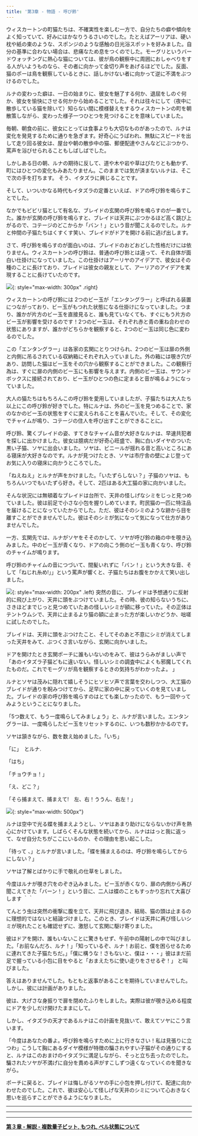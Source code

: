 ```yaml
---
title: '第3章 - 物語 - 呼び鈴'
---
```



ウィスカートンの町猫たちは、不確実性を楽しむ一方で、自分たちの癖や傾向をよく知っていて、好みにはかなりうるさいのでした。たとえばアーリアは、硬い枕や紙の束のような、スポンジのような感触の日光浴スポットを好みました。自分の基準に合わない場合は、悲痛なため息をつくのでした。モーグリというバードウォッチングに熱心な猫については、彼が鳥の観察中に周囲におしゃべりをする人がいようものなら、その者に向かって金切り声をあげるほどでした。反面、猫のポーは鳥を観察しているときに、話しかけない者に向かって逆に不満をぶつけるのでした。

ルナの変わった癖は、一日の始まりに、彼女を魅了する何か、退屈をしのぐ何か、彼女を愉快にさせる何かから始めることでした。それは往々にして（夜中に散歩している猫を除いて）知らない間に模様替えをするウィスカートンの町を朝散策しながら、変わった様子一つひとつを見つけることを意味していました。

毎朝、朝食の前に、彼女にとっては食事よりも大切なものがあったので、ルナは変化を発見するために通りを急ぎます。好奇心にうばわれ、無駄にスピードを出して走り回る彼女は、屋台や朝の散歩中の猫、郵便配達やさんなどにぶつかり、罵声を浴びせられることもしばしばでした。 

しかしある日の朝、ルナの期待に反して、道や木や岩や草はぴたりとも動かず、町にはひとつの変化もみあたりません。このままでは気が済まないルナは、そこで次の手を打ちます。 そう、イタズラに興じることです。

そして、いついかなる時代もイタズラの定番といえば、ドアの呼び鈴を鳴らすことでした。

なかでもビビリ猫として有名な、ブレイドの玄関の呼び鈴を鳴らすのが一番でした。誰かが玄関の呼び鈴を鳴らすと、ブレイドは天井にぶつかるほど高く跳び上がるので、コテージのどこからか「バン！」という音が聞こえるのでした。ルナと仲間の子猫たちはくすくす笑い、ブレイドがドアを開ける前に逃げ出します。

さて、呼び鈴を鳴らすのが面白いのは、ブレイドのおどおどした性格だけには依りません。ウィスカートンの呼び鈴は、普通の呼び鈴とは違って、それ自体が面白い仕掛けになっていました。この仕掛けはアーリヤのアイデアで、彼女はその種のことに長けており、ブレイドは彼女の親友として、アーリアのアイデアを実現することに長けていたのです。

![](/assets/imgs/Doorbell_Animation.png){: style="max-width: 300px" .right}  

ウィスカートンの呼び鈴には 2つのビー玉が「エンタングラー」と呼ばれる装置につながっており、ビー玉がもつれた状態になる仕掛けになっていました。つまり、誰かが片方のビー玉を直接見ると、誰も見ていなくても、すぐにもう片方のビー玉が影響を受けるのです！2つのビー玉は、それぞれ赤と青の重ね合わせの状態にありますが、誰かがどちらかを観察すると、2つのビー玉は同じ色に変わるのでした。

この「エンタングラー」は各家の玄関にとりつけられ、2つのビー玉は扉の外側と内側に吊るされている収納箱にそれぞれ入っていました。外の箱には覗き穴があり、訪問した猫はビー玉をその穴から観察することができました。この観察行為は、すぐに扉の内側のビー玉にも影響を与えます。内側のビー玉は、サウンドボックスに接続されており、ビー玉がひとつの色に定まると音が鳴るようになっていました。

大人の猫たちはもちろんこの呼び鈴を愛用していましたが、子猫たちは大人たち以上にこの呼び鈴が好きでした。特にルナは、外のビー玉を見つめることで、家のなかのビー玉の状態をすぐに変えられることを喜んでいた。そして、その変化でチャイムが鳴り、コテージの住人を呼び出すことができることに。

呼び鈴、驚くブレイドの姿、すてきなチャイム音が大好きなルナは、早速共犯者を探しに出かけました。彼女は臆病だが好奇心旺盛で、胸に白いダイヤのついた黒い子猫、ソヤに出会いました。ソヤは、ビニールが揺れる音と高いところにある寝床が大好きなのです。ルナが見つけたとき、ソヤは市庁舎の壁によじ登ってお気に入りの寝床に向かうところでした。 

「ねえねえ」とルナが声をかけました。「いたずらしない？」子猫のソヤは、もちろんいつでもいたずら好き。そして、2匹はある大工猫の家に向かいました。 

そんな状況には無頓着なブレイドは台所で、天井の怪しげなシミをじっと見つめていました。彼は前足で小さな小包を握りしめています。町民猫の一匹に特注品を届けることになっていたからでした。ただ、彼はそのシミのような跡から目を離すことができませんでした。彼はそのシミが気になって気になって仕方がありませんでした。

一方、玄関先では、ルナがソヤをそそのかして、ソヤが呼び鈴の箱の中を覗き込みました。中のビー玉が青くなり、ドアの向こう側のビー玉も青くなり、呼び鈴のチャイムが鳴ります。 

呼び鈴のチャイムの音につづいて、間髪いれずに「バン！」という大きな音、そして「ねじれ糸め!」」という罵声が響くと、子猫たちはお腹をかかえて笑い出しました。

![](/assets/imgs/Ladybug_ceiling.png){: style="max-width: 200px" .left} 突然の音に、ブレイドは予想通りに反射的に飛び上がり、天井に頭をぶつけていました。その時、彼の知らないうちに、さきほどまでじっと見つめていたあの怪しいシミが額に移っていた。その正体はテントウムシで、天井に止まるより猫の額に止まった方が楽しいかどうか、咄嗟に試したのでした。 

ブレイドは、天井に頭をぶつけたこと、そしてそのあと不意にシミが消えてしまった天井をみて、ぶつくさ言いながら、玄関に向かいました。 
 
ドアを開けたとき玄関ポーチに誰もいないのをみて、彼はうらみがましい声で「あのイタズラ子猫どもに違いない。怪しいシミの調査中によくも邪魔してくれたものだ。これでモーグリが鳥を観察するときの気持ちがわかったよ。 」

ルナとソヤは茂みに隠れて嬉しそうにヒソヒソ声で言葉を交わしつつ、大工猫のブレイドが通りを睨みつけてから、足早に家の中に戻っていくのを見ていました。ブレイドの家の呼び鈴を鳴らすのはとても楽しかったので、もう一回やってみようということになりました。

「5つ数えて、もう一度鳴らしてみましょう」と、ルナが言いました。エンタングラーは、一度鳴らしたビー玉をリセットするのに、いつも数秒かかるのです。 
	
ソヤは頷きながら、数を数え始めました。「いち」
	
	
「に」　とルナ.
	
「はち」
	
「チョウチョ！」
	
「え、どこ？」
	
「そら捕まえて、捕まえて!　左、右！ううん、右左！」


![](/assets/imgs/Soya_Luna_Full_Illustration.png){: style="max-width: 500px"}
	

ルナは空中で光る蝶を捕まえようとし、ソヤはあまり助けにならないかけ声を熱心にかけています。しばらくそんな状態を続いてから、ルナははっと我に返って、なぜ自分たちがここにいるのか、その理由を思い起こした。 
	
「待って 、」とルナが言いました。「蝶を捕まえるのは、呼び鈴を鳴らしてからにしない？」
	
ソヤは了解とばかりに手で敬礼の仕草をしました。
	
今度はルナが覗き穴をのぞき込みました。ビー玉が赤くなり、扉の内側から再び聞こえてきた「バーン！」という音に、二人は蝶のこともすっかり忘れて大喜びします 
｀｀

	
てんとう虫は突然の衝撃に腹を立て、天井に飛び退き、結局、猫の頭は止まるのに理想的ではないと結論づけました。このとき、ブレイドは天井に再び怪しいシミが現れたことも確認せずに、激怒して玄関に駆け寄りました。 
	
彼はドアを開け、誰もいないことに驚きもせず、午前中の陽射しの中で叫びました。「お前なんだろ、ルナ！」「知っているぞ、ルナ！お前と、僕を困らせるために連れてきた子猫たちだ。」「僕に構うな！さもないと、僕は・・・」彼はまだ前足で握っている小包に目をやると「おまえたちに使い走りをさせるぞ！」 と叫びました。
	
答えはありませんでした。もともと返事があることを期待していませんでした。しかし、彼には計画がありました。 

彼は、大げさな身振りで扉を閉めたふりをしました。実際は彼が覗き込める程度にドアを少しだけ開けたままにして。

しかし、イタズラの天才であるルナはこの計画を見抜いて、敢えてソヤにこう言います。


「今度はあなたの番よ。呼び鈴を鳴らすために上に行きなさい！私は見張りに立つわ」こうして胸にあるダイヤ模様が特徴の騙されやすい子猫がその通りにすると、ルナはこのおまけのイタズラに満足しながら、そっと立ち去ったのでした。 騙されたソヤが不満げに自分を責める声がすこしずつ遠くなっていくのを聞きながら。
	
ポーチに戻ると、ブレイドは悔しがるソヤの手に小包を押し付けて、配達に向かわせたのでした。これで、彼は安心して怪しげな天井のシミについて心おきなく思いを巡らすことができるようになりました。

_____________________________


_____________________________


_____________________________


**[第３章 - 解説 - 複数量子ビット, もつれ, ベル状態について](https://quantum-kittens.github.io/posts/CHAPTER-3-Part-2-Multiple-Qubits-Entanglement-and-Bell-States/)**


